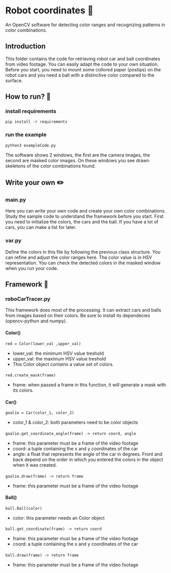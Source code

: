 # Robot coordinates :car:
An OpenCV software for detecting color ranges and recognizing patterns in color combinations. 

## Introduction
This folder contains the code for retrieving robot car and ball coordinates from video footage. You can easily adapt the code to your own situation. Before you start, you need to mount some collored paper (postips) on the robot cars and you need a ball with a distinctive color compared to the surface.

## How to run? :running:
### install requirements
    pip install -r requirements

### run the example
    python3 exampleCode.py
The software shows 2 windows, the first are the camera images, the second are masked color images. On these windows you see drawn skeletons of the color combinations found.

## Write your own :pencil2:
### main.py
Here you can write your own code and create your own color combinations. Study the sample code to understand the framework before you start. First you need to initialize the colors, the cars and the ball. If you have a lot of cars, you can make a list for later. 

### var.py
Define the colors in this file by following the previous class structure. You can refine and adjust the color ranges here. The color value is in HSV representation. You can check the detected colors in the masked window when you run your code.

## Framework :page_with_curl:
### roboCarTracer.py
This framework does most of the processing. It can extract cars and balls from images based on their colors. Be sure to install its dependecies (opencv-python and numpy).
#### Color()
    red = Color(lower_val ,upper_val)
- lower_val: the minimum HSV value treshold
- upper_val: the maximum HSV value treshold
- This Color object contains a value set of colors.
####
    red.create_mask(frame)
- frame: when passed a frame in this function, it will generate a mask with its colors.

#### Car()
    goalie = Car(color_1, color_2)
- color_1 & color_2: both parameters need to be color objects 
####
    goalie.get_coordinate_angle(frame) -> return coord, angle
- frame: this parameter must be a frame of the video footage
- coord: a tuple containing the x and y coordinates of the car
- angle: a float that represents the angle of the car in degrees. Front and back depend on the order in which you entered the colors in the object when it was created.
####
    goalie.draw(frame) -> return frame
- frame: this parameter must be a frame of the video footage

#### Ball()
    ball.Ball(color)
- color: this parameter needs an Color object
####
    ball.get_coordinate(frame) -> return coord
- frame: this parameter must be a frame of the video footage
- coord: a tuple containing the x and y coordinates of the car
####
    ball.draw(frame) -> return frame
- frame: this parameter must be a frame of the video footage

